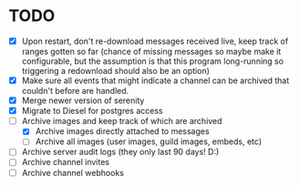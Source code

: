 # TODO

- [X] Upon restart, don't re-download messages received live, keep track of ranges gotten so far (chance of missing messages so maybe make it configurable, but the assumption is that this program long-running so triggering a redownload should also be an option)
- [X] Make sure all events that might indicate a channel can be archived that couldn't before are handled.
- [X] Merge newer version of serenity
- [X] Migrate to Diesel for postgres access
- [ ] Archive images and keep track of which are archived
    - [X] Archive images directly attached to messages
    - [ ] Archive all images (user images, guild images, embeds, etc)
- [ ] Archive server audit logs (they only last 90 days! D:)
- [ ] Archive channel invites
- [ ] Archive channel webhooks
